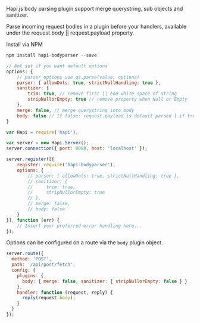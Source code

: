 Hapi.js body parsing plugin support merge querystring, sub objects and sanitizer.

Parse incoming request bodies in a plugin before your handlers, available under the request.body || request.payload property.


Install via NPM

```js
npm install hapi-bodyparser --save
```

```js
// Not set if you want default options
options: {
    // parser options use qs.parse(value, options)
    parser: { allowDots: true, strictNullHandling: true },
    sanitizer: {
        trim: true, // remove first || end white space of String
        stripNullorEmpty: true // remove property when Null or Empty
    },        
    merge: false, // merge querystring into body
    body: false // If false: request.payload is default parsed | if true request.body is parsed
}

```

```js
var Hapi = require('hapi');

var server = new Hapi.Server();
server.connection({ port: 8080, host: 'localhost' });

server.register([{
    register: require('hapi-bodyparser'),
    options: {
        // parser: { allowDots: true, strictNullHandling: true },
        // sanitizer: {
        //     trim: true,
        //     stripNullorEmpty: true 
        // },
        // merge: false, 
        // body: false 
    }
}], function (err) {
    // Insert your preferred error handling here...
});

```

Options can be configured on a route via the `body` plugin object.

```js
server.route({
  method: 'POST',
  path: '/api/post/fetch',
  config: {
    plugins: {
      body: { merge: false, sanitizer: { stripNullorEmpty: false } }
    },
    handler: function (request, reply) {
      reply(request.body);
    }
  }
});
```
